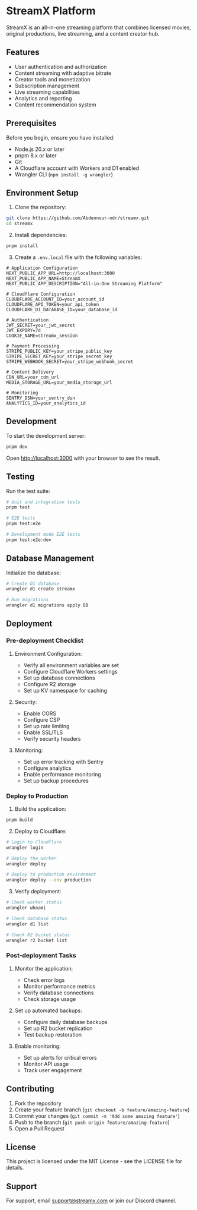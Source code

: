 # StreamX Platform

StreamX is an all-in-one streaming platform that combines licensed movies, original productions, live streaming, and a content creator hub.

## Features

- User authentication and authorization
- Content streaming with adaptive bitrate
- Creator tools and monetization
- Subscription management
- Live streaming capabilities
- Analytics and reporting
- Content recommendation system

## Prerequisites

Before you begin, ensure you have installed:

- Node.js 20.x or later
- pnpm 8.x or later
- Git
- A Cloudflare account with Workers and D1 enabled
- Wrangler CLI (`npm install -g wrangler`)

## Environment Setup

1. Clone the repository:
```bash
git clone https://github.com/Abdennour-ndr/streamx.git
cd streamx
```

2. Install dependencies:
```bash
pnpm install
```

3. Create a `.env.local` file with the following variables:
```env
# Application Configuration
NEXT_PUBLIC_APP_URL=http://localhost:3000
NEXT_PUBLIC_APP_NAME=StreamX
NEXT_PUBLIC_APP_DESCRIPTION="All-in-One Streaming Platform"

# Cloudflare Configuration
CLOUDFLARE_ACCOUNT_ID=your_account_id
CLOUDFLARE_API_TOKEN=your_api_token
CLOUDFLARE_D1_DATABASE_ID=your_database_id

# Authentication
JWT_SECRET=your_jwt_secret
JWT_EXPIRY=7d
COOKIE_NAME=streamx_session

# Payment Processing
STRIPE_PUBLIC_KEY=your_stripe_public_key
STRIPE_SECRET_KEY=your_stripe_secret_key
STRIPE_WEBHOOK_SECRET=your_stripe_webhook_secret

# Content Delivery
CDN_URL=your_cdn_url
MEDIA_STORAGE_URL=your_media_storage_url

# Monitoring
SENTRY_DSN=your_sentry_dsn
ANALYTICS_ID=your_analytics_id
```

## Development

To start the development server:

```bash
pnpm dev
```

Open [http://localhost:3000](http://localhost:3000) with your browser to see the result.

## Testing

Run the test suite:

```bash
# Unit and integration tests
pnpm test

# E2E tests
pnpm test:e2e

# Development mode E2E tests
pnpm test:e2e:dev
```

## Database Management

Initialize the database:

```bash
# Create D1 database
wrangler d1 create streamx

# Run migrations
wrangler d1 migrations apply DB
```

## Deployment

### Pre-deployment Checklist

1. Environment Configuration:
   - Verify all environment variables are set
   - Configure Cloudflare Workers settings
   - Set up database connections
   - Configure R2 storage
   - Set up KV namespace for caching

2. Security:
   - Enable CORS
   - Configure CSP
   - Set up rate limiting
   - Enable SSL/TLS
   - Verify security headers

3. Monitoring:
   - Set up error tracking with Sentry
   - Configure analytics
   - Enable performance monitoring
   - Set up backup procedures

### Deploy to Production

1. Build the application:
```bash
pnpm build
```

2. Deploy to Cloudflare:
```bash
# Login to Cloudflare
wrangler login

# Deploy the worker
wrangler deploy

# Deploy to production environment
wrangler deploy --env production
```

3. Verify deployment:
```bash
# Check worker status
wrangler whoami

# Check database status
wrangler d1 list

# Check R2 bucket status
wrangler r2 bucket list
```

### Post-deployment Tasks

1. Monitor the application:
   - Check error logs
   - Monitor performance metrics
   - Verify database connections
   - Check storage usage

2. Set up automated backups:
   - Configure daily database backups
   - Set up R2 bucket replication
   - Test backup restoration

3. Enable monitoring:
   - Set up alerts for critical errors
   - Monitor API usage
   - Track user engagement

## Contributing

1. Fork the repository
2. Create your feature branch (`git checkout -b feature/amazing-feature`)
3. Commit your changes (`git commit -m 'Add some amazing feature'`)
4. Push to the branch (`git push origin feature/amazing-feature`)
5. Open a Pull Request

## License

This project is licensed under the MIT License - see the LICENSE file for details.

## Support

For support, email support@streamx.com or join our Discord channel.
